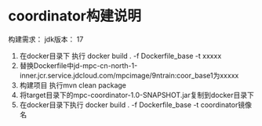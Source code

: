 # coordinator构建说明
构建需求：
jdk版本： 17
1. 在docker目录下 执行 docker  build . -f Dockerfile_base -t  xxxxx
2. 替换Dockerfile中jd-mpc-cn-north-1-inner.jcr.service.jdcloud.com/mpcimage/9ntrain:coor_base1为xxxxx
3. 构建项目  执行mvn clean package
4. 将target目录下的mpc-coordinator-1.0-SNAPSHOT.jar复制到docker目录下
5. 在docker目录下执行 docker  build . -f Dockerfile_base -t  coordinator镜像名
